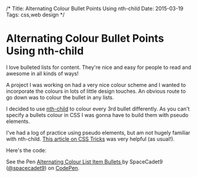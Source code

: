 /*
Title: Alternating Colour Bullet Points Using nth-child
Date: 2015-03-19
Tags: css,web design
*/

# Alternating Colour Bullet Points Using nth-child

I love bulleted lists for content. They're nice and easy for people to read and awesome in all kinds of ways!

A project I was working on had a very nice colour scheme and I wanted to incorporate the colours in lots of little design touches. An obvious route to go down was to colour the bullet in any lists. 

I decided to use [nth-child](https://css-tricks.com/how-nth-child-works/) to colour every 3rd bullet differently. As you can't specify a bullets colour in CSS I was gonna have to build them with pseudo elements. 

I've had a log of practice using pseudo elements, but am not hugely familiar with nth-child. [This article on CSS Tricks](https://css-tricks.com/how-nth-child-works/) was very helpful (as usual!).

Here's the code:

<p data-height="268" data-theme-id="0" data-slug-hash="LEJVoq" data-default-tab="result" data-user="spacecadet9" class='codepen'>See the Pen <a href='http://codepen.io/spacecadet9/pen/LEJVoq/'>Alternating Colour List Item Bullets </a> by SpaceCadet9 (<a href='http://codepen.io/spacecadet9'>@spacecadet9</a>) on <a href='http://codepen.io'>CodePen</a>.</p>
<script async src="//assets.codepen.io/assets/embed/ei.js"></script>


